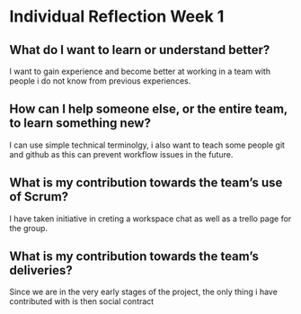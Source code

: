 # Individual Reflection Week 1

## What do I want to learn or understand better?
I want to gain experience and become better at working in a team with people i do not know from previous experiences.

## How can I help someone else, or the entire team, to learn something new?
I can use simple technical terminolgy, i also want to teach some people git and github as this can prevent workflow issues in the future.

## What is my contribution towards the team’s use of Scrum?
I have taken initiative in creting a workspace chat as well as a trello page for the group.

## What is my contribution towards the team’s deliveries?
Since we are in the very early stages of the project, the only thing i have contributed with is then social contract

